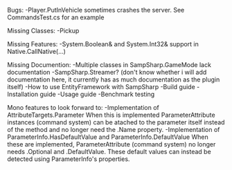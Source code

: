 Bugs:
-Player.PutInVehicle sometimes crashes the server. See CommandsTest.cs for an example

Missing Classes:
-Pickup

Missing Features:
-System.Boolean& and System.Int32& support in Native.CallNative(...)

Missing Documention:
-Multiple classes in SampSharp.GameMode lack documentation
-SampSharp.Streamer? (don't know whether i will add documentation here, it currently has as much documentation as the plugin itself)
-How to use EntityFramework with SampSharp
-Build guide
-Installation guide
-Usage guide
-Benchmark testing

Mono features to look forward to:
-Implementation of AttributeTargets.Parameter
 When this is implemented ParameterAttribute instances (command system) can be atached to
 the parameter itself instead of the method and no longer need the .Name property.
-Implementation of ParameterInfo.HasDefaultValue and ParameterInfo.DefaultValue
 When these are implemented, ParameterAttribute (command system) no longer needs .Optional and .DefaultValue.
 These default values can instead be detected using ParameterInfo's properties.